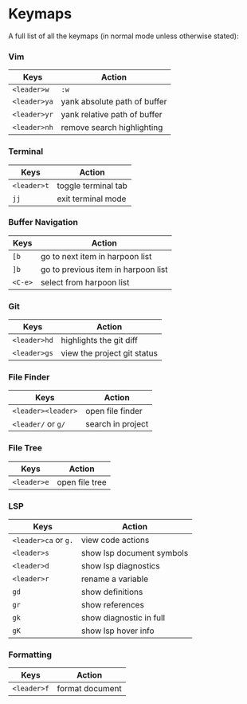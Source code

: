 # Keymaps

A full list of all the keymaps (in normal mode unless otherwise stated):

### Vim

|Keys|Action|
|----|------|
|`<leader>w`|`:w`|
|`<leader>ya`|yank absolute path of buffer|
|`<leader>yr`|yank relative path of buffer|
|`<leader>nh`|remove search highlighting|

### Terminal

|Keys|Action|
|----|------|
|`<leader>t`|toggle terminal tab|
|`jj`|exit terminal mode|

### Buffer Navigation

|Keys|Action|
|----|------|
|`[b`|go to next item in harpoon list|
|`]b`|go to previous item in harpoon list|
|`<C-e>`|select from harpoon list|

### Git

|Keys|Action|
|----|------|
|`<leader>hd` |highlights the git diff|
|`<leader>gs` |view the project git status|

### File Finder

|Keys|Action|
|----|------|
|`<leader><leader>`|open file finder|
|`<leader/` or `g/`|search in project|

### File Tree

|Keys|Action|
|----|------|
|`<leader>e`|open file tree|

### LSP

|Keys|Action|
|----|------|
|`<leader>ca` or `g.`|view code actions|
|`<leader>s`|show lsp document symbols|
|`<leader>d`|show lsp diagnostics|
|`<leader>r`|rename a variable|
|`gd`|show definitions|
|`gr`|show references|
|`gk`|show diagnostic in full|
|`gK`|show lsp hover info|

### Formatting

|Keys|Action|
|----|------|
|`<leader>f`|format document|
